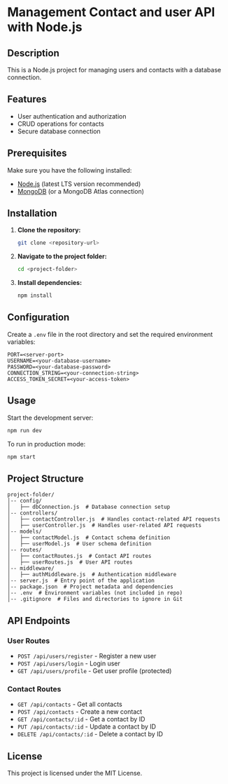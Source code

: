# Management Contact and user API with Node.js

## Description
This is a Node.js project for managing users and contacts with a database connection.

## Features
- User authentication and authorization
- CRUD operations for contacts
- Secure database connection

## Prerequisites
Make sure you have the following installed:
- [Node.js](https://nodejs.org/) (latest LTS version recommended)
- [MongoDB](https://www.mongodb.com/) (or a MongoDB Atlas connection)

## Installation

1. **Clone the repository:**
   ```sh
   git clone <repository-url>
   ```
2. **Navigate to the project folder:**
   ```sh
   cd <project-folder>
   ```
3. **Install dependencies:**
   ```sh
   npm install
   ```

## Configuration

Create a `.env` file in the root directory and set the required environment variables:
```env
PORT=<server-port>
USERNAME=<your-database-username>
PASSWORD=<your-database-password>
CONNECTION_STRING=<your-connection-string>
ACCESS_TOKEN_SECRET=<your-access-token>
```

## Usage

Start the development server:
```sh
npm run dev
```
To run in production mode:
```sh
npm start
```

## Project Structure
```
project-folder/
│-- config/
│   ├── dbConnection.js  # Database connection setup
│-- controllers/
│   ├── contactController.js  # Handles contact-related API requests
│   ├── userController.js  # Handles user-related API requests
│-- models/
│   ├── contactModel.js  # Contact schema definition
│   ├── userModel.js  # User schema definition
│-- routes/
│   ├── contactRoutes.js  # Contact API routes
│   ├── userRoutes.js  # User API routes
│-- middleware/
│   ├── authMiddleware.js  # Authentication middleware
│-- server.js  # Entry point of the application
│-- package.json  # Project metadata and dependencies
│-- .env  # Environment variables (not included in repo)
│-- .gitignore  # Files and directories to ignore in Git
```

## API Endpoints
### User Routes
- `POST /api/users/register` - Register a new user
- `POST /api/users/login` - Login user
- `GET /api/users/profile` - Get user profile (protected)

### Contact Routes
- `GET /api/contacts` - Get all contacts
- `POST /api/contacts` - Create a new contact
- `GET /api/contacts/:id` - Get a contact by ID
- `PUT /api/contacts/:id` - Update a contact by ID
- `DELETE /api/contacts/:id` - Delete a contact by ID

## License
This project is licensed under the MIT License.
